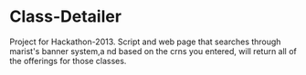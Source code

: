 Class-Detailer
==============
Project for Hackathon-2013. Script and web page that searches through marist's banner system,a nd based on the crns you entered, will return all of the offerings for those classes.
